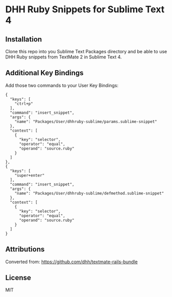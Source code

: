 # DHH Ruby Snippets for Sublime Text 4

## Installation
Clone this repo into you Sublime Text Packages directory and be able to use DHH
Ruby snippets from TextMate 2 in Sublime Text 4.

## Additional Key Bindings
Add those two commands to your User Key Bindings:

    {
      "keys": [
        "ctrl+p"
      ],
      "command": "insert_snippet",
      "args": {
        "name": "Packages/User/dhhruby-sublime/params.sublime-snippet"
      },
      "context": [
        {
          "key": "selector",
          "operator": "equal",
          "operand": "source.ruby"
        }
      ]
    },
    {
      "keys": [
        "super+enter"
      ],
      "command": "insert_snippet",
      "args": {
        "name": "Packages/User/dhhruby-sublime/defmethod.sublime-snippet"
      },
      "context": [
        {
          "key": "selector",
          "operator": "equal",
          "operand": "source.ruby"
        }
      ]
    }

## Attributions
Converted from:
https://github.com/dhh/textmate-rails-bundle

## License
MIT
